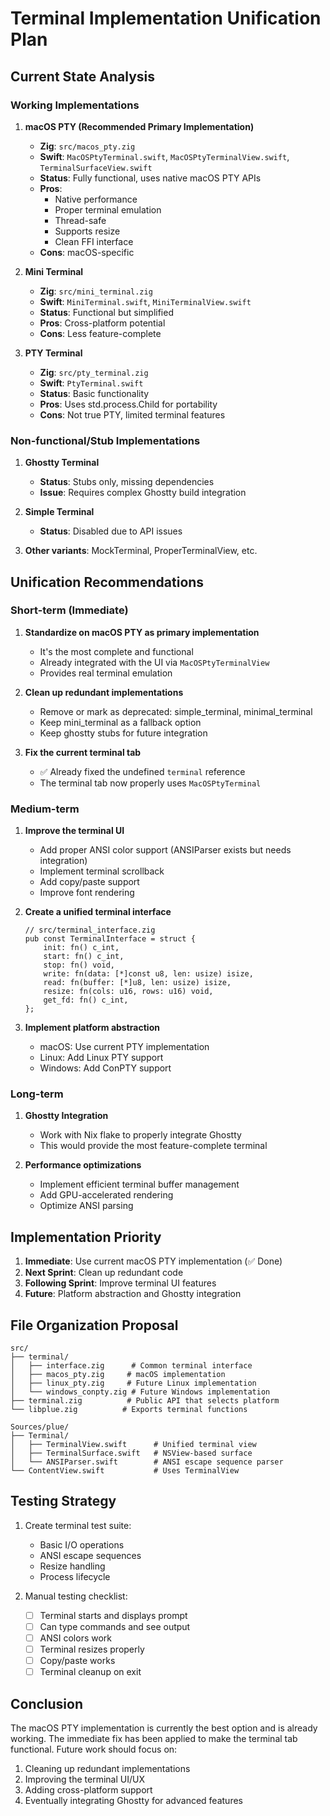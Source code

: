 # Terminal Implementation Unification Plan

## Current State Analysis

### Working Implementations

1. **macOS PTY (Recommended Primary Implementation)**
   - **Zig**: `src/macos_pty.zig`
   - **Swift**: `MacOSPtyTerminal.swift`, `MacOSPtyTerminalView.swift`, `TerminalSurfaceView.swift`
   - **Status**: Fully functional, uses native macOS PTY APIs
   - **Pros**: 
     - Native performance
     - Proper terminal emulation
     - Thread-safe
     - Supports resize
     - Clean FFI interface
   - **Cons**: macOS-specific

2. **Mini Terminal**
   - **Zig**: `src/mini_terminal.zig`
   - **Swift**: `MiniTerminal.swift`, `MiniTerminalView.swift`
   - **Status**: Functional but simplified
   - **Pros**: Cross-platform potential
   - **Cons**: Less feature-complete

3. **PTY Terminal**
   - **Zig**: `src/pty_terminal.zig`
   - **Swift**: `PtyTerminal.swift`
   - **Status**: Basic functionality
   - **Pros**: Uses std.process.Child for portability
   - **Cons**: Not true PTY, limited terminal features

### Non-functional/Stub Implementations

1. **Ghostty Terminal**
   - **Status**: Stubs only, missing dependencies
   - **Issue**: Requires complex Ghostty build integration

2. **Simple Terminal**
   - **Status**: Disabled due to API issues

3. **Other variants**: MockTerminal, ProperTerminalView, etc.

## Unification Recommendations

### Short-term (Immediate)

1. **Standardize on macOS PTY as primary implementation**
   - It's the most complete and functional
   - Already integrated with the UI via `MacOSPtyTerminalView`
   - Provides real terminal emulation

2. **Clean up redundant implementations**
   - Remove or mark as deprecated: simple_terminal, minimal_terminal
   - Keep mini_terminal as a fallback option
   - Keep ghostty stubs for future integration

3. **Fix the current terminal tab**
   - ✅ Already fixed the undefined `terminal` reference
   - The terminal tab now properly uses `MacOSPtyTerminal`

### Medium-term

1. **Improve the terminal UI**
   - Add proper ANSI color support (ANSIParser exists but needs integration)
   - Implement terminal scrollback
   - Add copy/paste support
   - Improve font rendering

2. **Create a unified terminal interface**
   ```zig
   // src/terminal_interface.zig
   pub const TerminalInterface = struct {
       init: fn() c_int,
       start: fn() c_int,
       stop: fn() void,
       write: fn(data: [*]const u8, len: usize) isize,
       read: fn(buffer: [*]u8, len: usize) isize,
       resize: fn(cols: u16, rows: u16) void,
       get_fd: fn() c_int,
   };
   ```

3. **Implement platform abstraction**
   - macOS: Use current PTY implementation
   - Linux: Add Linux PTY support
   - Windows: Add ConPTY support

### Long-term

1. **Ghostty Integration**
   - Work with Nix flake to properly integrate Ghostty
   - This would provide the most feature-complete terminal

2. **Performance optimizations**
   - Implement efficient terminal buffer management
   - Add GPU-accelerated rendering
   - Optimize ANSI parsing

## Implementation Priority

1. **Immediate**: Use current macOS PTY implementation (✅ Done)
2. **Next Sprint**: Clean up redundant code
3. **Following Sprint**: Improve terminal UI features
4. **Future**: Platform abstraction and Ghostty integration

## File Organization Proposal

```
src/
├── terminal/
│   ├── interface.zig      # Common terminal interface
│   ├── macos_pty.zig     # macOS implementation
│   ├── linux_pty.zig     # Future Linux implementation
│   └── windows_conpty.zig # Future Windows implementation
├── terminal.zig          # Public API that selects platform
└── libplue.zig          # Exports terminal functions

Sources/plue/
├── Terminal/
│   ├── TerminalView.swift      # Unified terminal view
│   ├── TerminalSurface.swift   # NSView-based surface
│   └── ANSIParser.swift        # ANSI escape sequence parser
└── ContentView.swift           # Uses TerminalView
```

## Testing Strategy

1. Create terminal test suite:
   - Basic I/O operations
   - ANSI escape sequences
   - Resize handling
   - Process lifecycle

2. Manual testing checklist:
   - [ ] Terminal starts and displays prompt
   - [ ] Can type commands and see output
   - [ ] ANSI colors work
   - [ ] Terminal resizes properly
   - [ ] Copy/paste works
   - [ ] Terminal cleanup on exit

## Conclusion

The macOS PTY implementation is currently the best option and is already working. The immediate fix has been applied to make the terminal tab functional. Future work should focus on:

1. Cleaning up redundant implementations
2. Improving the terminal UI/UX
3. Adding cross-platform support
4. Eventually integrating Ghostty for advanced features